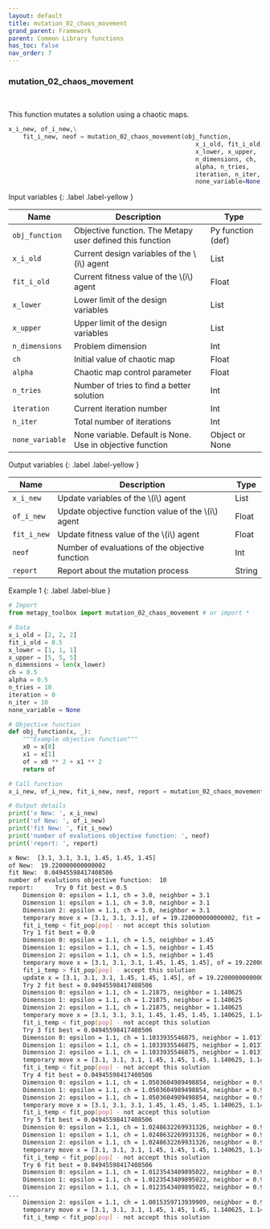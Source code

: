 ```yaml
---
layout: default
title: mutation_02_chaos_movement
grand_parent: Framework
parent: Common Library functions
has_toc: false
nav_order: 7
---
```


<!--Don't delete ths script-->
<script src = "https://polyfill.io/v3/polyfill.min.js?features=es6"></script>
<script id = "MathJax-script" async src="https://cdn.jsdelivr.net/npm/mathjax@3/es5/tex-mml-chtml.js"></script>
<!--Don't delete ths script-->

<h3>mutation_02_chaos_movement</h3>

<br>

<p align = "justify">
  This function mutates a solution using a chaotic maps.
</p>

```python
x_i_new, of_i_new,\
    fit_i_new, neof = mutation_02_chaos_movement(obj_function,
                                                    x_i_old, fit_i_old,
                                                    x_lower, x_upper,
                                                    n_dimensions, ch,
                                                    alpha, n_tries,
                                                    iteration, n_iter,
                                                    none_variable=None)
```

Input variables
{: .label .label-yellow }

<table style = "width:100%">
    <thead>
      <tr>
        <th>Name</th>
        <th>Description</th>
        <th>Type</th>
      </tr>
    </thead>
    <tr>
        <td><code>obj_function</code></td>
        <td>Objective function. The Metapy user defined this function</td>
        <td>Py function (def)</td>
    </tr>
    <tr>
        <td><code>x_i_old</code></td>
        <td>Current design variables of the \(i\) agent</td>
        <td>List</td>
    </tr>
    <tr>
        <td><code>fit_i_old</code></td>
        <td>Current fitness value of the \(i\) agent</td>
        <td>Float</td>
    </tr>
    <tr>
        <td><code>x_lower</code></td>
        <td>Lower limit of the design variables</td>
        <td>List</td>
    </tr>
    <tr>
        <td><code>x_upper</code></td>
        <td>Upper limit of the design variables</td>
        <td>List</td>
    </tr>
    <tr>
        <td><code>n_dimensions</code></td>
        <td>Problem dimension</td>
        <td>Int</td>
    </tr>
    <tr>
        <td><code>ch</code></td>
        <td>Initial value of chaotic map</td>
        <td>Float</td>
    </tr>
    <tr>
        <td><code>alpha</code></td>
        <td>Chaotic map control parameter</td>
        <td>Float</td>
    </tr>
    <tr>
        <td><code>n_tries</code></td>
        <td>Number of tries to find a better solution</td>
        <td>Int</td>
    </tr>
    <tr>
        <td><code>iteration</code></td>
        <td>Current iteration number</td>
        <td>Int</td>
    </tr>
    <tr>
        <td><code>n_iter</code></td>
        <td>Total number of iterations</td>
        <td>Int</td>
    </tr>
    <tr>
        <td><code>none_variable</code></td>
        <td>None variable. Default is None. Use in objective function</td>
        <td>Object or None</td>
    </tr>

</table>

Output variables
{: .label .label-yellow }

<table style = "width:100%">
    <thead>
      <tr>
        <th>Name</th>
        <th>Description</th>
        <th>Type</th>
      </tr>
    </thead>
    <tr>
        <td><code>x_i_new</code></td>
        <td>Update variables of the \(i\) agent</td>
        <td>List</td>
    </tr>
    <tr>
        <td><code>of_i_new</code></td>
        <td>Update objective function value of the \(i\) agent</td>
        <td>Float</td>
    </tr>
    <tr>
        <td><code>fit_i_new</code></td>
        <td>Update fitness value of the \(i\) agent</td>
        <td>Float</td>
    </tr>
    <tr>
        <td><code>neof</code></td>
        <td>Number of evaluations of the objective function</td>
        <td>Int</td>
    </tr>
    <tr>
        <td><code>report</code></td>
        <td>Report about the mutation process</td>
        <td>String</td>
    </tr>
</table>

Example 1
{: .label .label-blue }

<p align = "justify">
  <i>
      
  </i>
</p>

```python
# Import
from metapy_toolbox import mutation_02_chaos_movement # or import *

# Data
x_i_old = [2, 2, 2]
fit_i_old = 0.5
x_lower = [1, 1, 1]
x_upper = [5, 5, 5]
n_dimensions = len(x_lower)
ch = 0.5
alpha = 0.5
n_tries = 10
iteration = 0
n_iter = 10
none_variable = None

# Objective function
def obj_function(x, _):
    """Example objective function"""
    x0 = x[0]
    x1 = x[1]
    of = x0 ** 2 + x1 ** 2
    return of

# Call function
x_i_new, of_i_new, fit_i_new, neof, report = mutation_02_chaos_movement(obj_function, x_i_old, fit_i_old, x_lower, x_upper, n_dimensions, ch, alpha, n_tries, iteration, n_iter, none_variable)

# Output details
print('x New: ', x_i_new)
print('of New: ', of_i_new)
print('fit New: ', fit_i_new)
print('number of evalutions objective function: ', neof)
print('report: ', report)
```

```bash
x New:  [3.1, 3.1, 3.1, 1.45, 1.45, 1.45]
of New:  19.220000000000002
fit New:  0.04945598417408506
number of evalutions objective function:  10
report:      Try 0 fit best = 0.5
    Dimension 0: epsilon = 1.1, ch = 3.0, neighbor = 3.1
    Dimension 1: epsilon = 1.1, ch = 3.0, neighbor = 3.1
    Dimension 2: epsilon = 1.1, ch = 3.0, neighbor = 3.1
    temporary move x = [3.1, 3.1, 3.1], of = 19.220000000000002, fit = 0.04945598417408506
    fit_i_temp < fit_pop[pop] - not accept this solution
    Try 1 fit best = 0.0
    Dimension 0: epsilon = 1.1, ch = 1.5, neighbor = 1.45
    Dimension 1: epsilon = 1.1, ch = 1.5, neighbor = 1.45
    Dimension 2: epsilon = 1.1, ch = 1.5, neighbor = 1.45
    temporary move x = [3.1, 3.1, 3.1, 1.45, 1.45, 1.45], of = 19.220000000000002, fit = 0.04945598417408506
    fit_i_temp > fit_pop[pop] - accept this solution
    update x = [3.1, 3.1, 3.1, 1.45, 1.45, 1.45], of = 19.220000000000002, fit = 0.04945598417408506
    Try 2 fit best = 0.04945598417408506
    Dimension 0: epsilon = 1.1, ch = 1.21875, neighbor = 1.140625
    Dimension 1: epsilon = 1.1, ch = 1.21875, neighbor = 1.140625
    Dimension 2: epsilon = 1.1, ch = 1.21875, neighbor = 1.140625
    temporary move x = [3.1, 3.1, 3.1, 1.45, 1.45, 1.45, 1.140625, 1.140625, 1.140625], of = 19.220000000000002, fit = 0.04945598417408506
    fit_i_temp < fit_pop[pop] - not accept this solution
    Try 3 fit best = 0.04945598417408506
    Dimension 0: epsilon = 1.1, ch = 1.1033935546875, neighbor = 1.01373291015625
    Dimension 1: epsilon = 1.1, ch = 1.1033935546875, neighbor = 1.01373291015625
    Dimension 2: epsilon = 1.1, ch = 1.1033935546875, neighbor = 1.01373291015625
    temporary move x = [3.1, 3.1, 3.1, 1.45, 1.45, 1.45, 1.140625, 1.140625, 1.140625, 1.01373291015625, 1.01373291015625, 1.01373291015625], of = 19.220000000000002, fit = 0.04945598417408506
    fit_i_temp < fit_pop[pop] - not accept this solution
    Try 4 fit best = 0.04945598417408506
    Dimension 0: epsilon = 1.1, ch = 1.0503604989498854, neighbor = 0.9553965488448739
    Dimension 1: epsilon = 1.1, ch = 1.0503604989498854, neighbor = 0.9553965488448739
    Dimension 2: epsilon = 1.1, ch = 1.0503604989498854, neighbor = 0.9553965488448739
    temporary move x = [3.1, 3.1, 3.1, 1.45, 1.45, 1.45, 1.140625, 1.140625, 1.140625, 1.01373291015625, 1.01373291015625, 1.01373291015625, 1.0, 1.0, 1.0], of = 19.220000000000002, fit = 0.04945598417408506
    fit_i_temp < fit_pop[pop] - not accept this solution
    Try 5 fit best = 0.04945598417408506
    Dimension 0: epsilon = 1.1, ch = 1.0248632269931326, neighbor = 0.9273495496924458
    Dimension 1: epsilon = 1.1, ch = 1.0248632269931326, neighbor = 0.9273495496924458
    Dimension 2: epsilon = 1.1, ch = 1.0248632269931326, neighbor = 0.9273495496924458
    temporary move x = [3.1, 3.1, 3.1, 1.45, 1.45, 1.45, 1.140625, 1.140625, 1.140625, 1.01373291015625, 1.01373291015625, 1.01373291015625, 1.0, 1.0, 1.0, 1.0, 1.0, 1.0], of = 19.220000000000002, fit = 0.04945598417408506
    fit_i_temp < fit_pop[pop] - not accept this solution
    Try 6 fit best = 0.04945598417408506
    Dimension 0: epsilon = 1.1, ch = 1.0123543409895022, neighbor = 0.9135897750884523
    Dimension 1: epsilon = 1.1, ch = 1.0123543409895022, neighbor = 0.9135897750884523
    Dimension 2: epsilon = 1.1, ch = 1.0123543409895022, neighbor = 0.9135897750884523
...
    Dimension 2: epsilon = 1.1, ch = 1.0015359713939909, neighbor = 0.9016895685333899
    temporary move x = [3.1, 3.1, 3.1, 1.45, 1.45, 1.45, 1.140625, 1.140625, 1.140625, 1.01373291015625, 1.01373291015625, 1.01373291015625, 1.0, 1.0, 1.0, 1.0, 1.0, 1.0, 1.0, 1.0, 1.0, 1.0, 1.0, 1.0, 1.0, 1.0, 1.0, 1.0, 1.0, 1.0], of = 19.220000000000002, fit = 0.04945598417408506
    fit_i_temp < fit_pop[pop] - not accept this solution
```
